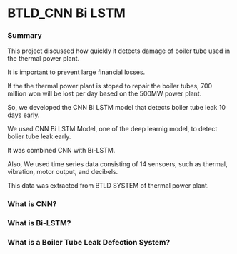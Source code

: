 # BTLD_CNN Bi LSTM
### Summary
This project discussed how quickly it detects damage of boiler tube used in the thermal power plant.

It is important to prevent large financial losses.

If the the thermal power plant is stoped to repair the boiler tubes, 700 million won will be lost per day based on the 500MW power plant.

So, we developed the CNN Bi LSTM model that detects boiler tube leak 10 days early.

We used CNN Bi LSTM Model, one of the deep learnig model, to detect bolier tube leak early.

It was combined CNN with Bi-LSTM.

Also, We used time series data consisting of 14 sensoers, such as thermal, vibration, motor output, and decibels.

This data was extracted from BTLD SYSTEM of thermal power plant.


### What is CNN?

### What is Bi-LSTM?

### What is a Boiler Tube Leak Defection System?
